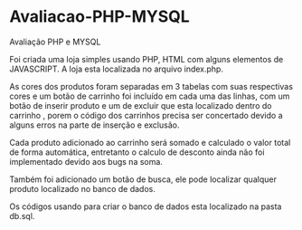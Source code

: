# Avaliacao-PHP-MYSQL
Avaliação PHP e MYSQL


Foi criada uma loja simples usando PHP, HTML com alguns elementos de JAVASCRIPT.
A loja esta localizada no arquivo index.php.

As cores dos produtos foram separadas em 3 tabelas com suas respectivas cores e um botão de carrinho foi incluído em cada uma das linhas, com um botão de inserir produto e um de excluir que esta localizado dentro do carrinho , porem o código dos carrinhos precisa ser concertado devido a alguns erros na parte de inserção e exclusão.

Cada produto adicionado ao carrinho será somado e calculado o valor total de forma automática, entretanto o calculo de desconto ainda não foi implementado devido aos bugs na soma.

Também foi adicionado um botão de busca, ele pode localizar qualquer produto localizado no banco de dados.

Os códigos usando para criar o banco de dados esta localizado na pasta db.sql.




